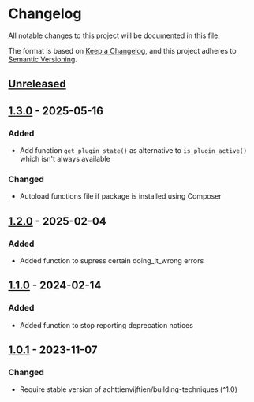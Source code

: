 # Changelog

All notable changes to this project will be documented in this file.

The format is based on [Keep a Changelog](https://keepachangelog.com/en/1.0.0/),
and this project adheres to [Semantic Versioning](https://semver.org/spec/v2.0.0.html).

## [Unreleased]

## [1.3.0] - 2025-05-16

### Added

- Add function `get_plugin_state()` as alternative to `is_plugin_active()` which isn't always available

### Changed

- Autoload functions file if package is installed using Composer

## [1.2.0] - 2025-02-04

### Added

- Added function to supress certain doing\_it\_wrong errors

## [1.1.0] - 2024-02-14

### Added

- Added function to stop reporting deprecation notices

## [1.0.1] - 2023-11-07

### Changed

- Require stable version of achttienvijftien/building-techniques (^1.0)

[unreleased]: https://github.com/achttienvijftien/wp-extras/compare/1.3.0...main

[1.3.0]: https://github.com/achttienvijftien/wp-extras/compare/1.2.0...1.3.0

[1.2.0]: https://github.com/achttienvijftien/wp-extras/compare/1.1.0...1.2.0

[1.1.0]: https://github.com/achttienvijftien/wp-extras/compare/1.0.1...1.1.0

[1.0.1]: https://github.com/achttienvijftien/wp-extras/compare/1.0.0...1.0.1
